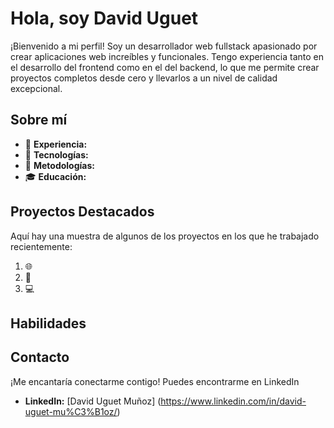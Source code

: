 # Hola, soy David Uguet

¡Bienvenido a mi perfil! Soy un desarrollador web fullstack apasionado por crear aplicaciones web increíbles y funcionales. Tengo experiencia tanto en el desarrollo del frontend como en el del backend, lo que me permite crear proyectos completos desde cero y llevarlos a un nivel de calidad excepcional.

## Sobre mí

- 💼 **Experiencia:** 
- 🚀 **Tecnologías:** 
- 🔄 **Metodologías:** 
- 🎓 **Educación:** 

## Proyectos Destacados

Aquí hay una muestra de algunos de los proyectos en los que he trabajado recientemente:

1. 🌐 
2. 📱 
3. 💻 

## Habilidades

## Contacto

¡Me encantaría conectarme contigo! Puedes encontrarme en LinkedIn

- **LinkedIn:** [David Uguet Muñoz] (https://www.linkedin.com/in/david-uguet-mu%C3%B1oz/)
